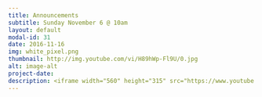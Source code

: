 ```yaml
---
title: Announcements
subtitle: Sunday November 6 @ 10am
layout: default
modal-id: 31
date: 2016-11-16
img: white_pixel.png
thumbnail: http://img.youtube.com/vi/H89hWp-Fl9U/0.jpg
alt: image-alt
project-date:
description: <iframe width="560" height="315" src="https://www.youtube.com/embed/H89hWp-Fl9U" frameborder="0" allowfullscreen></iframe>
---
```

